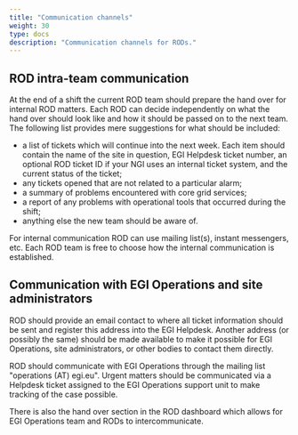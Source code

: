 ```yaml
---
title: "Communication channels"
weight: 30
type: docs
description: "Communication channels for RODs."
---
```


## ROD intra-team communication

At the end of a shift the current ROD team should prepare the hand over for
internal ROD matters. Each ROD can decide independently on what the hand over
should look like and how it should be passed on to the next team. The following
list provides mere suggestions for what should be included:

- a list of tickets which will continue into the next week. Each item should
  contain the name of the site in question, EGI Helpdesk ticket number, an
  optional ROD ticket ID if your NGI uses an internal ticket system, and the
  current status of the ticket;
- any tickets opened that are not related to a particular alarm;
- a summary of problems encountered with core grid services;
- a report of any problems with operational tools that occurred during the
  shift;
- anything else the new team should be aware of.

For internal communication ROD can use mailing list(s), instant messengers, etc.
Each ROD team is free to choose how the internal communication is established.

## Communication with EGI Operations and site administrators

ROD should provide an email contact to where all ticket information should be
sent and register this address into the EGI Helpdesk. Another address (or
possibly the same) should be made available to make it possible for EGI
Operations, site administrators, or other bodies to contact them directly.

ROD should communicate with EGI Operations through the mailing list "operations
(AT) egi.eu". Urgent matters should be communicated via a Helpdesk ticket
assigned to the EGI Operations support unit to make tracking of the case
possible.

There is also the hand over section in the ROD dashboard which allows for EGI
Operations team and RODs to intercommunicate.
